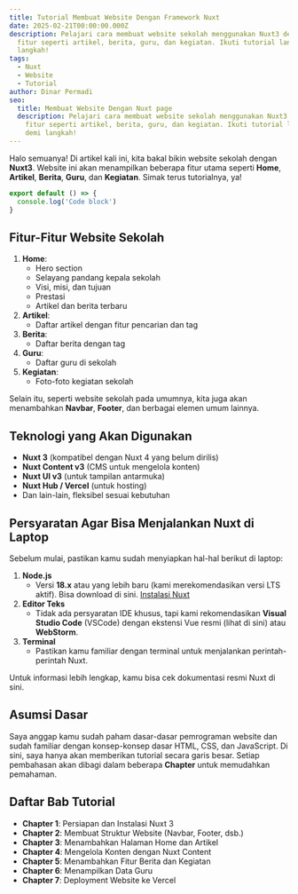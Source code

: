 ```yaml
---
title: Tutorial Membuat Website Dengan Framework Nuxt
date: 2025-02-21T00:00:00.000Z
description: Pelajari cara membuat website sekolah menggunakan Nuxt3 dengan
  fitur seperti artikel, berita, guru, dan kegiatan. Ikuti tutorial langkah demi
  langkah!
tags:
  - Nuxt
  - Website
  - Tutorial
author: Dinar Permadi
seo:
  title: Membuat Website Dengan Nuxt page
  description: Pelajari cara membuat website sekolah menggunakan Nuxt3 dengan
    fitur seperti artikel, berita, guru, dan kegiatan. Ikuti tutorial langkah
    demi langkah!
---
```


Halo semuanya! Di artikel kali ini, kita bakal bikin website sekolah dengan **Nuxt3**. Website ini akan menampilkan beberapa fitur utama seperti **Home**, **Artikel**, **Berita**, **Guru**, dan **Kegiatan**. Simak terus tutorialnya, ya!

```js [file.js]
export default () => {
  console.log('Code block')
}
```

## Fitur-Fitur Website Sekolah

1. **Home**:
   - Hero section
   - Selayang pandang kepala sekolah
   - Visi, misi, dan tujuan
   - Prestasi
   - Artikel dan berita terbaru
2. **Artikel**:
   - Daftar artikel dengan fitur pencarian dan tag
3. **Berita**:
   - Daftar berita dengan tag
4. **Guru**:
   - Daftar guru di sekolah
5. **Kegiatan**:
   - Foto-foto kegiatan sekolah

Selain itu, seperti website sekolah pada umumnya, kita juga akan menambahkan **Navbar**, **Footer**, dan berbagai elemen umum lainnya.

## Teknologi yang Akan Digunakan

- **Nuxt 3** (kompatibel dengan Nuxt 4 yang belum dirilis)
- **Nuxt Content v3** (CMS untuk mengelola konten)
- **Nuxt UI v3** (untuk tampilan antarmuka)
- **Nuxt Hub / Vercel** (untuk hosting)
- Dan lain-lain, fleksibel sesuai kebutuhan

## Persyaratan Agar Bisa Menjalankan Nuxt di Laptop

Sebelum mulai, pastikan kamu sudah menyiapkan hal-hal berikut di laptop:

1. **Node.js**
   - Versi **18.x** atau yang lebih baru (kami merekomendasikan versi LTS aktif). Bisa download di sini. [Instalasi Nuxt](https://nuxt.com/docs/getting-started/installation)
2. **Editor Teks**
   - Tidak ada persyaratan IDE khusus, tapi kami rekomendasikan **Visual Studio Code** (VSCode) dengan ekstensi Vue resmi (lihat di sini) atau **WebStorm**.
3. **Terminal**
   - Pastikan kamu familiar dengan terminal untuk menjalankan perintah-perintah Nuxt.

Untuk informasi lebih lengkap, kamu bisa cek dokumentasi resmi Nuxt di sini.

## Asumsi Dasar

Saya anggap kamu sudah paham dasar-dasar pemrograman website dan sudah familiar dengan konsep-konsep dasar HTML, CSS, dan JavaScript. Di sini, saya hanya akan memberikan tutorial secara garis besar. Setiap pembahasan akan dibagi dalam beberapa **Chapter** untuk memudahkan pemahaman.

## Daftar Bab Tutorial

- **Chapter 1**: Persiapan dan Instalasi Nuxt 3
- **Chapter 2**: Membuat Struktur Website (Navbar, Footer, dsb.)
- **Chapter 3**: Menambahkan Halaman Home dan Artikel
- **Chapter 4**: Mengelola Konten dengan Nuxt Content
- **Chapter 5**: Menambahkan Fitur Berita dan Kegiatan
- **Chapter 6**: Menampilkan Data Guru
- **Chapter 7**: Deployment Website ke Vercel
